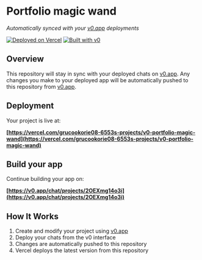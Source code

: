 # Portfolio magic wand

*Automatically synced with your [v0.app](https://v0.app) deployments*

[![Deployed on Vercel](https://img.shields.io/badge/Deployed%20on-Vercel-black?style=for-the-badge&logo=vercel)](https://vercel.com/grucookorie08-6553s-projects/v0-portfolio-magic-wand)
[![Built with v0](https://img.shields.io/badge/Built%20with-v0.app-black?style=for-the-badge)](https://v0.app/chat/projects/2OEXmg14o3i)

## Overview

This repository will stay in sync with your deployed chats on [v0.app](https://v0.app).
Any changes you make to your deployed app will be automatically pushed to this repository from [v0.app](https://v0.app).

## Deployment

Your project is live at:

**[https://vercel.com/grucookorie08-6553s-projects/v0-portfolio-magic-wand](https://vercel.com/grucookorie08-6553s-projects/v0-portfolio-magic-wand)**

## Build your app

Continue building your app on:

**[https://v0.app/chat/projects/2OEXmg14o3i](https://v0.app/chat/projects/2OEXmg14o3i)**

## How It Works

1. Create and modify your project using [v0.app](https://v0.app)
2. Deploy your chats from the v0 interface
3. Changes are automatically pushed to this repository
4. Vercel deploys the latest version from this repository